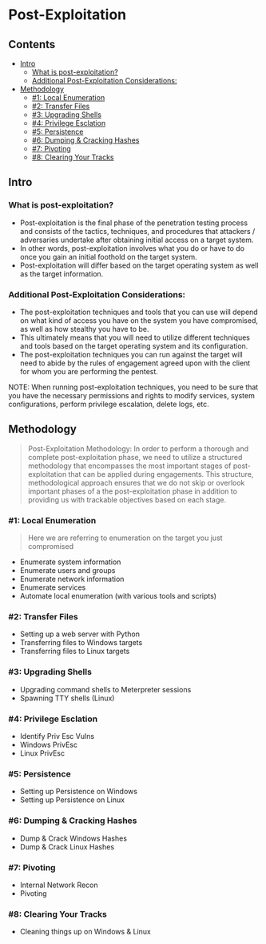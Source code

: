 # Post-Exploitation

## Contents
- [Intro]()
  - [What is post-exploitation?]()
  - [Additional Post-Exploitation Considerations: ]()
- [Methodology]()
  - [#1: Local Enumeration]()
  - [#2: Transfer Files]()
  - [#3: Upgrading Shells]()
  - [#4: Privilege Esclation]()
  - [#5: Persistence]()
  - [#6: Dumping & Cracking Hashes]()
  - [#7: Pivoting]()
  - [#8: Clearing Your Tracks]()

## Intro

### What is post-exploitation?
- Post-exploitation is the final phase of the penetration testing process and consists of the tactics, techniques, and procedures that attackers / adversaries undertake after obtaining initial access on a target system.
- In other words, post-exploitation involves what you do or have to do once you gain an initial foothold on the target system.
- Post-exploitation will differ based on the target operating system as well as the target information.

### Additional Post-Exploitation Considerations: 
- The post-exploitation techniques and tools that you can use will depend on what kind of access you have on the system you have compromised, as well as how stealthy you have to be.
- This ultimately means that you will need to utilize different techniques and tools based on the target operating system and its configuration.
- The post-exploitation techniques you can run against the target will need to abide by the rules of engagement agreed upon with the client for whom you are performing the pentest. 

NOTE: When running post-exploitation techniques, you need to be sure that you have the necessary permissions and rights to modify services, system configurations, perform privilege escalation, delete logs, etc. 

## Methodology
> Post-Exploitation Methodology: In order to perform a thorough and complete post-exploitation phase, we need to utilize a structured methodology that encompasses the most important stages of post-exploitation that can be applied during engagements. This structure, methodological approach ensures that we do not skip or overlook important phases of a the post-exploitation phase in addition to providing us with trackable objectives based on each stage. 

### #1: Local Enumeration
> Here we are referring to enumeration on the target you just compromised
- Enumerate system information
- Enumerate users and groups
- Enumerate network information
- Enumerate services
- Automate local enumeration (with various tools and scripts)

### #2: Transfer Files
- Setting up a web server with Python
- Transferring files to Windows targets
- Transferring files to Linux targets

### #3: Upgrading Shells
- Upgrading command shells to Meterpreter sessions
- Spawning TTY shells (Linux)

### #4: Privilege Esclation
- Identify Priv Esc Vulns
- Windows PrivEsc
- Linux PrivEsc

### #5: Persistence
- Setting up Persistence on Windows
- Setting up Persistence on Linux

### #6: Dumping & Cracking Hashes
- Dump & Crack Windows Hashes
- Dump & Crack Linux Hashes

### #7: Pivoting
- Internal Network Recon
- Pivoting

### #8: Clearing Your Tracks
- Cleaning things up on Windows & Linux

